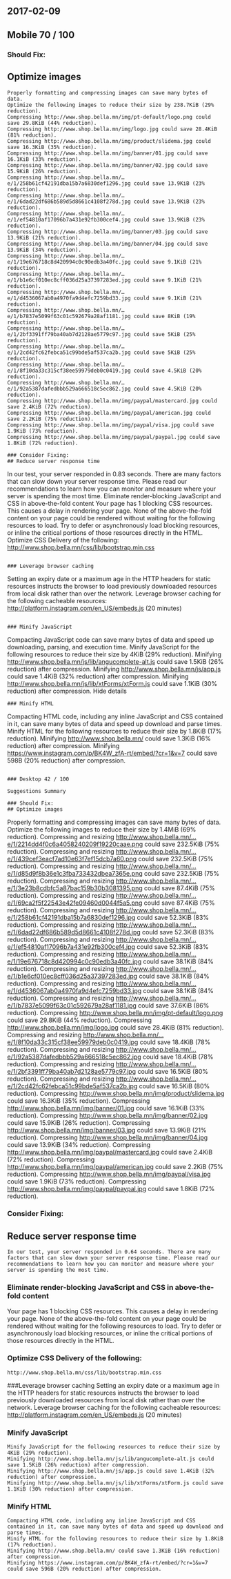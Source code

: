 ## 2017-02-09

## Mobile 70 / 100

### Should Fix:
## Optimize images
```
Properly formatting and compressing images can save many bytes of data.
Optimize the following images to reduce their size by 238.7KiB (29% reduction).
Compressing http://www.shop.bella.mn/img/pt-default/logo.png could save 29.8KiB (44% reduction).
Compressing http://www.shop.bella.mn/img/logo.jpg could save 28.4KiB (81% reduction).
Compressing http://www.shop.bella.mn/img/product/slidema.jpg could save 16.3KiB (35% reduction).
Compressing http://www.shop.bella.mn/img/banner/01.jpg could save 16.1KiB (33% reduction).
Compressing http://www.shop.bella.mn/img/banner/02.jpg could save 15.9KiB (26% reduction).
Compressing http://www.shop.bella.mn/…e/1/258b61cf42191dba15b7a6830def1296.jpg could save 13.9KiB (23% reduction).
Compressing http://www.shop.bella.mn/…e/1/6dad22df686b589d5d8661c4108f278d.jpg could save 13.9KiB (23% reduction).
Compressing http://www.shop.bella.mn/…e/1/ef54810af17096b7a431e92fb300cef4.jpg could save 13.9KiB (23% reduction).
Compressing http://www.shop.bella.mn/img/banner/03.jpg could save 13.9KiB (21% reduction).
Compressing http://www.shop.bella.mn/img/banner/04.jpg could save 13.9KiB (34% reduction).
Compressing http://www.shop.bella.mn/…e/1/19e676718c8d420994c0c90edb3a40fc.jpg could save 9.1KiB (21% reduction).
Compressing http://www.shop.bella.mn/…e/1/b1e6cf010ec8cff036d25a37397283ed.jpg could save 9.1KiB (21% reduction).
Compressing http://www.shop.bella.mn/…e/1/d4536067ab0a4970fa9d4efc7259bd33.jpg could save 9.1KiB (21% reduction).
Compressing http://www.shop.bella.mn/…e/1/b7837e5099f63c01c592679a28af1181.jpg could save 8KiB (19% reduction).
Compressing http://www.shop.bella.mn/…e/1/2bf3391ff79ba40ab7d2128ae5779c97.jpg could save 5KiB (25% reduction).
Compressing http://www.shop.bella.mn/…e/1/2cd42fc62febca51c99bde5af537ca2b.jpg could save 5KiB (25% reduction).
Compressing http://www.shop.bella.mn/…e/1/8f10da33c315cf38ee59979deb0c0419.jpg could save 4.5KiB (20% reduction).
Compressing http://www.shop.bella.mn/…e/1/92a5387dafedbbb529a666518c5ec862.jpg could save 4.5KiB (20% reduction).
Compressing http://www.shop.bella.mn/img/paypal/mastercard.jpg could save 2.4KiB (72% reduction).
Compressing http://www.shop.bella.mn/img/paypal/american.jpg could save 2.2KiB (75% reduction).
Compressing http://www.shop.bella.mn/img/paypal/visa.jpg could save 1.9KiB (73% reduction).
Compressing http://www.shop.bella.mn/img/paypal/paypal.jpg could save 1.8KiB (72% reduction).

### Consider Fixing:
## Reduce server response time
```
In our test, your server responded in 0.83 seconds. There are many factors that can slow down your server response time. Please read our recommendations to learn how you can monitor and measure where your server is spending the most time.
Eliminate render-blocking JavaScript and CSS in above-the-fold content
Your page has 1 blocking CSS resources. This causes a delay in rendering your page.
None of the above-the-fold content on your page could be rendered without waiting for the following resources to load. Try to defer or asynchronously load blocking resources, or inline the critical portions of those resources directly in the HTML.
Optimize CSS Delivery of the following:
http://www.shop.bella.mn/css/lib/bootstrap.min.css
```

### Leverage browser caching

```
Setting an expiry date or a maximum age in the HTTP headers for static resources instructs the browser to load previously downloaded resources from local disk rather than over the network.
Leverage browser caching for the following cacheable resources:
http://platform.instagram.com/en_US/embeds.js (20 minutes)
```

### Minify JavaScript

```
Compacting JavaScript code can save many bytes of data and speed up downloading, parsing, and execution time.
Minify JavaScript for the following resources to reduce their size by 4KiB (29% reduction).
Minifying http://www.shop.bella.mn/js/lib/angucomplete-alt.js could save 1.5KiB (26% reduction) after compression.
Minifying http://www.shop.bella.mn/js/app.js could save 1.4KiB (32% reduction) after compression.
Minifying http://www.shop.bella.mn/js/lib/xtForms/xtForm.js could save 1.1KiB (30% reduction) after compression.
Hide details
```
### Minify HTML
```
Compacting HTML code, including any inline JavaScript and CSS contained in it, can save many bytes of data and speed up download and parse times.
Minify HTML for the following resources to reduce their size by 1.8KiB (17% reduction).
Minifying http://www.shop.bella.mn/ could save 1.3KiB (16% reduction) after compression.
Minifying https://www.instagram.com/p/BK4W_zfA-rt/embed/?cr=1&v=7 could save 598B (20% reduction) after compression.
```

### Desktop 42 / 100

Suggestions Summary

### Should Fix:
## Optimize images
```
Properly formatting and compressing images can save many bytes of data.
Optimize the following images to reduce their size by 1.4MiB (69% reduction).
Compressing and resizing http://www.shop.bella.mn/…e/1/2214dd4f0c6a4058240209f19220caae.png could save 232.5KiB (75% reduction).
Compressing and resizing http://www.shop.bella.mn/…e/1/439cef3eacf7ad10e63f7ef15dcb7a60.png could save 232.5KiB (75% reduction).
Compressing and resizing http://www.shop.bella.mn/…e/1/d85d9f8b36e1c3fba733432dbea7365e.png could save 232.5KiB (75% reduction).
Compressing and resizing http://www.shop.bella.mn/…e/1/3e23b8cdbfc5a87bac159b30b3081395.png could save 87.4KiB (75% reduction).
Compressing and resizing http://www.shop.bella.mn/…e/1/69ca2f5f22543e42fe09460d0044f5a5.png could save 87.4KiB (75% reduction).
Compressing and resizing http://www.shop.bella.mn/…e/1/258b61cf42191dba15b7a6830def1296.jpg could save 52.3KiB (83% reduction).
Compressing and resizing http://www.shop.bella.mn/…e/1/6dad22df686b589d5d8661c4108f278d.jpg could save 52.3KiB (83% reduction).
Compressing and resizing http://www.shop.bella.mn/…e/1/ef54810af17096b7a431e92fb300cef4.jpg could save 52.3KiB (83% reduction).
Compressing and resizing http://www.shop.bella.mn/…e/1/19e676718c8d420994c0c90edb3a40fc.jpg could save 38.1KiB (84% reduction).
Compressing and resizing http://www.shop.bella.mn/…e/1/b1e6cf010ec8cff036d25a37397283ed.jpg could save 38.1KiB (84% reduction).
Compressing and resizing http://www.shop.bella.mn/…e/1/d4536067ab0a4970fa9d4efc7259bd33.jpg could save 38.1KiB (84% reduction).
Compressing and resizing http://www.shop.bella.mn/…e/1/b7837e5099f63c01c592679a28af1181.jpg could save 37.6KiB (86% reduction).
Compressing http://www.shop.bella.mn/img/pt-default/logo.png could save 29.8KiB (44% reduction).
Compressing http://www.shop.bella.mn/img/logo.jpg could save 28.4KiB (81% reduction).
Compressing and resizing http://www.shop.bella.mn/…e/1/8f10da33c315cf38ee59979deb0c0419.jpg could save 18.4KiB (78% reduction).
Compressing and resizing http://www.shop.bella.mn/…e/1/92a5387dafedbbb529a666518c5ec862.jpg could save 18.4KiB (78% reduction).
Compressing and resizing http://www.shop.bella.mn/…e/1/2bf3391ff79ba40ab7d2128ae5779c97.jpg could save 16.5KiB (80% reduction).
Compressing and resizing http://www.shop.bella.mn/…e/1/2cd42fc62febca51c99bde5af537ca2b.jpg could save 16.5KiB (80% reduction).
Compressing http://www.shop.bella.mn/img/product/slidema.jpg could save 16.3KiB (35% reduction).
Compressing http://www.shop.bella.mn/img/banner/01.jpg could save 16.1KiB (33% reduction).
Compressing http://www.shop.bella.mn/img/banner/02.jpg could save 15.9KiB (26% reduction).
Compressing http://www.shop.bella.mn/img/banner/03.jpg could save 13.9KiB (21% reduction).
Compressing http://www.shop.bella.mn/img/banner/04.jpg could save 13.9KiB (34% reduction).
Compressing http://www.shop.bella.mn/img/paypal/mastercard.jpg could save 2.4KiB (72% reduction).
Compressing http://www.shop.bella.mn/img/paypal/american.jpg could save 2.2KiB (75% reduction).
Compressing http://www.shop.bella.mn/img/paypal/visa.jpg could save 1.9KiB (73% reduction).
Compressing http://www.shop.bella.mn/img/paypal/paypal.jpg could save 1.8KiB (72% reduction).

### Consider Fixing:
## Reduce server response time
```
In our test, your server responded in 0.64 seconds. There are many factors that can slow down your server response time. Please read our recommendations to learn how you can monitor and measure where your server is spending the most time.
```

### Eliminate render-blocking JavaScript and CSS in above-the-fold content
Your page has 1 blocking CSS resources. This causes a delay in rendering your page.
None of the above-the-fold content on your page could be rendered without waiting for the following resources to load. Try to defer or asynchronously load blocking resources, or inline the critical portions of those resources directly in the HTML.
### Optimize CSS Delivery of the following:
```
http://www.shop.bella.mn/css/lib/bootstrap.min.css
```

###Leverage browser caching
Setting an expiry date or a maximum age in the HTTP headers for static resources instructs the browser to load previously downloaded resources from local disk rather than over the network.
Leverage browser caching for the following cacheable resources:
http://platform.instagram.com/en_US/embeds.js (20 minutes)

### Minify JavaScript
```Compacting JavaScript code can save many bytes of data and speed up downloading, parsing, and execution time.
Minify JavaScript for the following resources to reduce their size by 4KiB (29% reduction).
Minifying http://www.shop.bella.mn/js/lib/angucomplete-alt.js could save 1.5KiB (26% reduction) after compression.
Minifying http://www.shop.bella.mn/js/app.js could save 1.4KiB (32% reduction) after compression.
Minifying http://www.shop.bella.mn/js/lib/xtForms/xtForm.js could save 1.1KiB (30% reduction) after compression.
```

### Minify HTML

```
Compacting HTML code, including any inline JavaScript and CSS contained in it, can save many bytes of data and speed up download and parse times.
Minify HTML for the following resources to reduce their size by 1.8KiB (17% reduction).
Minifying http://www.shop.bella.mn/ could save 1.3KiB (16% reduction) after compression.
Minifying https://www.instagram.com/p/BK4W_zfA-rt/embed/?cr=1&v=7 could save 596B (20% reduction) after compression.
```